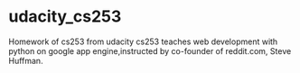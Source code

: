 # udacity_cs253
Homework of cs253 from udacity
cs253 teaches web development with python on google app engine,instructed by co-founder of reddit.com, Steve Huffman.
